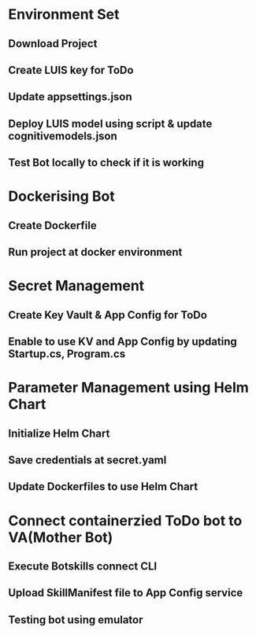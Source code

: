 # Environment Set
## Download Project
## Create LUIS key for ToDo 
## Update appsettings.json
## Deploy LUIS model using script & update cognitivemodels.json
## Test Bot locally to check if it is working

# Dockerising Bot
## Create Dockerfile
## Run project at docker environment 

# Secret Management
## Create Key Vault & App Config for ToDo
## Enable to use KV and App Config by updating Startup.cs, Program.cs
## 

# Parameter Management using Helm Chart
## Initialize Helm Chart
## Save credentials at secret.yaml
## Update Dockerfiles to use Helm Chart

# Connect containerzied ToDo bot to VA(Mother Bot)
## Execute Botskills connect CLI
## Upload SkillManifest file to App Config service
## Testing bot using emulator


